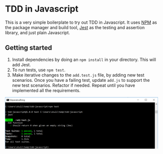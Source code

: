 # TDD in Javascript
This is a very simple boilerplate to try out TDD in Javascript. It uses [NPM](https://www.npmjs.com/) as the package manager and build tool, [Jest](https://jestjs.io/) as the testing and assertion library, and just plain Javascript.

## Getting started
1. Install dependencies by doing an `npm install` in your directory. This will add Jest.
2. To run tests, use `npm test`.
3. Make iterative changes to the `add.test.js` file, by adding new test scenarios. Once you have a failing test, update `add.js` to support the new test scenarios. Refactor if needed. Repeat until you have implemented all the requirements.

![Running tests in command prompt](run-tests.PNG)
